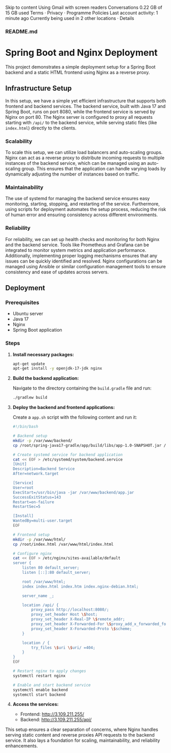 

Skip to content
Using Gmail with screen readers
Conversations
0.22 GB of 15 GB used
Terms · Privacy · Programme Policies
Last account activity: 1 minute ago
Currently being used in 2 other locations · Details
### README.md

# Spring Boot and Nginx Deployment

This project demonstrates a simple deployment setup for a Spring Boot backend and a static HTML frontend using Nginx as a reverse proxy.

## Infrastructure Setup

In this setup, we have a simple yet efficient infrastructure that supports both frontend and backend services. The backend service, built with Java 17 and Spring Boot, runs on port 8080, while the frontend service is served by Nginx on port 80. The Nginx server is configured to proxy all requests starting with `/api/` to the backend service, while serving static files (like `index.html`) directly to the clients.

### Scalability

To scale this setup, we can utilize load balancers and auto-scaling groups. Nginx can act as a reverse proxy to distribute incoming requests to multiple instances of the backend service, which can be managed using an auto-scaling group. This ensures that the application can handle varying loads by dynamically adjusting the number of instances based on traffic.

### Maintainability

The use of systemd for managing the backend service ensures easy monitoring, starting, stopping, and restarting of the service. Furthermore, using scripts for deployment automates the setup process, reducing the risk of human error and ensuring consistency across different environments.

### Reliability

For reliability, we can set up health checks and monitoring for both Nginx and the backend service. Tools like Prometheus and Grafana can be integrated to monitor system metrics and application performance. Additionally, implementing proper logging mechanisms ensures that any issues can be quickly identified and resolved. Nginx configurations can be managed using Ansible or similar configuration management tools to ensure consistency and ease of updates across servers.

## Deployment

### Prerequisites

- Ubuntu server
- Java 17
- Nginx
- Spring Boot application

### Steps

1. **Install necessary packages:**

   ```bash
   apt-get update
   apt-get install -y openjdk-17-jdk nginx
   ```

2. **Build the backend application:**

   Navigate to the directory containing the `build.gradle` file and run:

   ```bash
   ./gradlew build
   ```

3. **Deploy the backend and frontend applications:**

   Create a `app.sh` script with the following content and run it:

   ```bash
   #!/bin/bash

   # Backend setup
   mkdir -p /var/www/backend/
   cp /root/spring-java17-gradle/app/build/libs/app-1.0-SNAPSHOT.jar /var/www/backend/app.jar

   # Create systemd service for backend application
   cat << EOF > /etc/systemd/system/backend.service
   [Unit]
   Description=Backend Service
   After=network.target

   [Service]
   User=root
   ExecStart=/usr/bin/java -jar /var/www/backend/app.jar
   SuccessExitStatus=143
   Restart=on-failure
   RestartSec=5

   [Install]
   WantedBy=multi-user.target
   EOF

   # Frontend setup
   mkdir -p /var/www/html/
   cp /root/index.html /var/www/html/index.html

   # Configure nginx
   cat << EOF > /etc/nginx/sites-available/default
   server {
       listen 80 default_server;
       listen [::]:80 default_server;

       root /var/www/html;
       index index.html index.htm index.nginx-debian.html;

       server_name _;

       location /api/ {
           proxy_pass http://localhost:8080/;
           proxy_set_header Host \$host;
           proxy_set_header X-Real-IP \$remote_addr;
           proxy_set_header X-Forwarded-For \$proxy_add_x_forwarded_for;
           proxy_set_header X-Forwarded-Proto \$scheme;
       }

       location / {
           try_files \$uri \$uri/ =404;
       }
   }
   EOF

   # Restart nginx to apply changes
   systemctl restart nginx

   # Enable and start backend service
   systemctl enable backend
   systemctl start backend
   ```

4. **Access the services:**

   - Frontend: http://3.109.211.255/
   - Backend: http://3.109.211.255/api/

This setup ensures a clear separation of concerns, where Nginx handles serving static content and reverse proxies API requests to the backend service. It also lays a foundation for scaling, maintainability, and reliability enhancements.
